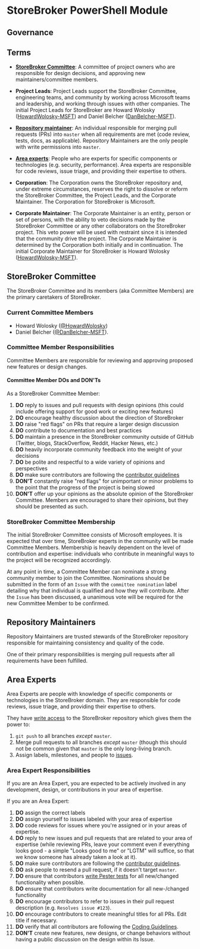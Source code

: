 # StoreBroker PowerShell Module
## Governance

## Terms

* [**StoreBroker Committee**](#storebroker-committee): A committee of project owners who are
  responsible for design decisions, and approving new maintainers/committee members.

* **Project Leads**: Project Leads support the StoreBroker Committee, engineering teams, and
  community by working across Microsoft teams and leadership, and working through issues with
  other companies. The initial Project Leads for StoreBroker are
  Howard Wolosky ([HowardWolosky-MSFT](https://github.com/HowardWolosky-MSFT)) and
  Daniel Belcher ([DanBelcher-MSFT](https://github.com/DanBelcher-MSFT)).

* [**Repository maintainer**](#repository-maintainers): An individual responsible for merging
  pull requests (PRs) into `master` when all requirements are met (code review, tests, docs,
  as applicable).  Repository Maintainers are the only people with write permissions into `master`.

* [**Area experts**](#area-experts): People who are experts for specific components or
  technologies (e.g. security, performance). Area experts are responsible for code reviews,
  issue triage, and providing their expertise to others. 

* **Corporation**: The Corporation owns the StoreBroker repository and, under extreme circumstances,
  reserves the right to dissolve or reform the StoreBroker Committee, the Project Leads, and the
  Corporate Maintainer.  The Corporation for StoreBroker is Microsoft.

* **Corporate Maintainer**: The Corporate Maintainer is an entity, person or set of persons, with
  the ability to veto decisions made by the StoreBroker Committee or any other collaborators on the
  StoreBroker project.  This veto power will be used with restraint since it is intended that the
  community drive the project.  The Corporate Maintainer is determined by the Corporation both
  initially and in continuation.  The initial Corporate Maintainer for StoreBroker is
  Howard Wolosky ([HowardWolosky-MSFT](https://github.com/HowardWolosky-MSFT)).

## StoreBroker Committee

The StoreBroker Committee and its members (aka Committee Members) are the primary caretakers of
StoreBroker.

### Current Committee Members

 * Howard Wolosky ([@HowardWolosky](https://github.com/HowardWolosky))
 * Daniel Belcher ([@DanBelcher-MSFT](https://github.com/DanBelcher-MSFT)).

### Committee Member Responsibilities

Committee Members are responsible for reviewing and approving proposed new features or design changes. 

#### Committee Member DOs and DON'Ts 

As a StoreBroker Committee Member:

1. **DO** reply to issues and pull requests with design opinions
  (this could include offering support for good work or exciting new features)
2. **DO** encourage healthy discussion about the direction of StoreBroker
3. **DO** raise "red flags" on PRs that require a larger design discussion
4. **DO** contribute to documentation and best practices
5. **DO** maintain a presence in the StoreBroker community outside of GitHub
   (Twitter, blogs, StackOverflow, Reddit, Hacker News, etc.)
6. **DO** heavily incorporate community feedback into the weight of your decisions
7. **DO** be polite and respectful to a wide variety of opinions and perspectives
8. **DO** make sure contributors are following the [contributor guidelines](../CONTRIBUTING.md)
9. **DON'T** constantly raise "red flags" for unimportant or minor problems to the point that the
   progress of the project is being slowed
10. **DON'T** offer up your opinions as the absolute opinion of the StoreBroker Committee.
   Members are encouraged to share their opinions, but they should be presented as such.

### StoreBroker Committee Membership

The initial StoreBroker Committee consists of Microsoft employees.
It is expected that over time, StoreBroker experts in the community will be made Committee Members. 
Membership is heavily dependent on the level of contribution and expertise:
individuals who contribute in meaningful ways to the project will be recognized accordingly. 

At any point in time, a Committee Member can nominate a strong community member to join the Committee. 
Nominations should be submitted in the form of an `Issue` with the `committee nomination` label
detailing why that individual is qualified and how they will contribute.  After the `Issue` has
been discussed, a unanimous vote will be required for the new Committee Member to be confirmed. 

## Repository Maintainers

Repository Maintainers are trusted stewards of the StoreBroker repository responsible for
maintaining consistency and quality of the code. 

One of their primary responsibilities is merging pull requests after all requirements have been
fulfilled.

## Area Experts

Area Experts are people with knowledge of specific components or technologies in the StoreBroker
domain. They are responsible for code reviews, issue triage, and providing their expertise to others. 

They have [write access](https://help.github.com/articles/repository-permission-levels-for-an-organization/)
to the StoreBroker repository which gives them the power to:

1. `git push` to all branches *except* `master`.
2. Merge pull requests to all branches *except* `master` (though this should not be common
   given that `master` is the only long-living branch.
3. Assign labels, milestones, and people to [issues](https://guides.github.com/features/issues/).

### Area Expert Responsibilities

If you are an Area Expert, you are expected to be actively involved in any development, design, or contributions in your area of expertise. 

If you are an Area Expert:

1. **DO** assign the correct labels
2. **DO** assign yourself to issues labeled with your area of expertise
3. **DO** code reviews for issues where you're assigned or in your areas of expertise.
4. **DO** reply to new issues and pull requests that are related to your area of expertise 
  (while reviewing PRs, leave your comment even if everything looks good - a simple
  "Looks good to me" or "LGTM" will suffice, so that we know someone has already taken a look at it).
5. **DO** make sure contributors are following the [contributor guidelines](../CONTRIBUTING.md).
6. **DO** ask people to resend a pull request, if it doesn't target `master`.
7. **DO** ensure that contributors [write Pester tests](../CONTRIBUTING.md#testing) for all
   new/changed functionality when possible.
8. **DO** ensure that contributors write documentation for all new-/changed functionality
9. **DO** encourage contributors to refer to issues in their pull request description
   (e.g. `Resolves issue #123`).
10. **DO** encourage contributors to create meaningful titles for all PRs. Edit title if necessary.
11. **DO** verify that all contributors are following the [Coding Guidelines](../CONTRIBUTING.md#coding-guidelines).
12. **DON'T** create new features, new designs, or change behaviors without having a public
    discussion on the design within its Issue.